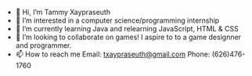 - 👋 Hi, I’m Tammy Xaypraseuth
- 👀 I’m interested in a computer science/programming internship
- 🌱 I’m currently learning Java and relearning JavaScript, HTML & CSS
- 💞️ I’m looking to collaborate on games! I aspire to to a game designner and programmer.
- 📫 How to reach me Email: txaypraseuth@gmail.com Phone: (626)476-1760

<!---
tammyxa/tammyxa is a ✨ special ✨ repository because its `README.md` (this file) appears on your GitHub profile.
You can click the Preview link to take a look at your changes.
--->
